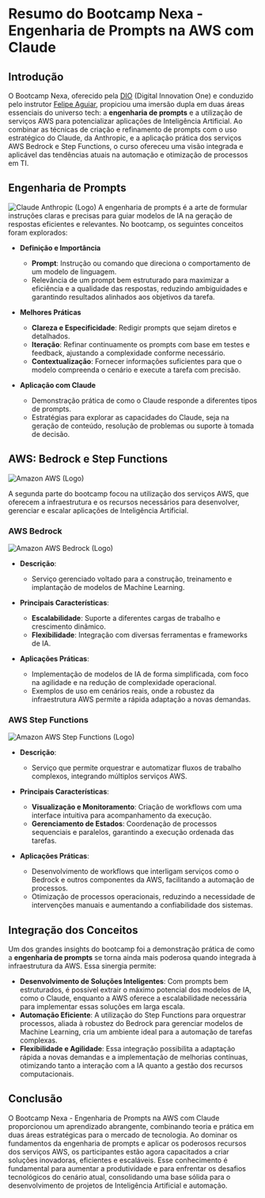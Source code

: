 # Resumo do Bootcamp Nexa - Engenharia de Prompts na AWS com Claude

## Introdução
O Bootcamp Nexa, oferecido pela [DIO](https://web.dio.me/home) (Digital Innovation One) e conduzido pelo instrutor [Felipe Aguiar](https://www.linkedin.com/in/felipeaguiar-exe/?originalSubdomain=br), propiciou uma imersão dupla em duas áreas essenciais do universo tech: a **engenharia de prompts** e a utilização de serviços AWS para potencializar aplicações de Inteligência Artificial. Ao combinar as técnicas de criação e refinamento de prompts com o uso estratégico do Claude, da Anthropic, e a aplicação prática dos serviços AWS Bedrock e Step Functions, o curso ofereceu uma visão integrada e aplicável das tendências atuais na automação e otimização de processos em TI.

## Engenharia de Prompts
![Claude Anthropic (Logo)](https://macmagazine.com.br/wp-content/uploads/2024/08/1-claude-ai.png)
A engenharia de prompts é a arte de formular instruções claras e precisas para guiar modelos de IA na geração de respostas eficientes e relevantes. No bootcamp, os seguintes conceitos foram explorados:

- **Definição e Importância**
  - **Prompt**: Instrução ou comando que direciona o comportamento de um modelo de linguagem.
  - Relevância de um prompt bem estruturado para maximizar a eficiência e a qualidade das respostas, reduzindo ambiguidades e garantindo resultados alinhados aos objetivos da tarefa.

- **Melhores Práticas**
  - **Clareza e Especificidade**: Redigir prompts que sejam diretos e detalhados.
  - **Iteração**: Refinar continuamente os prompts com base em testes e feedback, ajustando a complexidade conforme necessário.
  - **Contextualização**: Fornecer informações suficientes para que o modelo compreenda o cenário e execute a tarefa com precisão.

- **Aplicação com Claude**
  - Demonstração prática de como o Claude responde a diferentes tipos de prompts.
  - Estratégias para explorar as capacidades do Claude, seja na geração de conteúdo, resolução de problemas ou suporte à tomada de decisão.

## AWS: Bedrock e Step Functions

![Amazon AWS (Logo)](https://www.alura.com.br/artigos/assets/aws/aws.jpg)

A segunda parte do bootcamp focou na utilização dos serviços AWS, que oferecem a infraestrutura e os recursos necessários para desenvolver, gerenciar e escalar aplicações de Inteligência Artificial.

### AWS Bedrock
![Amazon AWS Bedrock (Logo)](https://i.ytimg.com/vi/_vdK5PgcNvc/maxresdefault.jpg)
- **Descrição**:
  - Serviço gerenciado voltado para a construção, treinamento e implantação de modelos de Machine Learning.
  
- **Principais Características**:
  - **Escalabilidade**: Suporte a diferentes cargas de trabalho e crescimento dinâmico.
  - **Flexibilidade**: Integração com diversas ferramentas e frameworks de IA.
  
- **Aplicações Práticas**:
  - Implementação de modelos de IA de forma simplificada, com foco na agilidade e na redução de complexidade operacional.
  - Exemplos de uso em cenários reais, onde a robustez da infraestrutura AWS permite a rápida adaptação a novas demandas.

### AWS Step Functions
![Amazon AWS Step Functions (Logo)](https://miro.medium.com/v2/resize:fit:1400/0*bjRYzThUMmXvsbrv.png)
- **Descrição**:
  - Serviço que permite orquestrar e automatizar fluxos de trabalho complexos, integrando múltiplos serviços AWS.
  
- **Principais Características**:
  - **Visualização e Monitoramento**: Criação de workflows com uma interface intuitiva para acompanhamento da execução.
  - **Gerenciamento de Estados**: Coordenação de processos sequenciais e paralelos, garantindo a execução ordenada das tarefas.
  
- **Aplicações Práticas**:
  - Desenvolvimento de workflows que interligam serviços como o Bedrock e outros componentes da AWS, facilitando a automação de processos.
  - Otimização de processos operacionais, reduzindo a necessidade de intervenções manuais e aumentando a confiabilidade dos sistemas.

## Integração dos Conceitos
Um dos grandes insights do bootcamp foi a demonstração prática de como a **engenharia de prompts** se torna ainda mais poderosa quando integrada à infraestrutura da AWS. Essa sinergia permite:

- **Desenvolvimento de Soluções Inteligentes**: Com prompts bem estruturados, é possível extrair o máximo potencial dos modelos de IA, como o Claude, enquanto a AWS oferece a escalabilidade necessária para implementar essas soluções em larga escala.
- **Automação Eficiente**: A utilização do Step Functions para orquestrar processos, aliada à robustez do Bedrock para gerenciar modelos de Machine Learning, cria um ambiente ideal para a automação de tarefas complexas.
- **Flexibilidade e Agilidade**: Essa integração possibilita a adaptação rápida a novas demandas e a implementação de melhorias contínuas, otimizando tanto a interação com a IA quanto a gestão dos recursos computacionais.

## Conclusão
O Bootcamp Nexa - Engenharia de Prompts na AWS com Claude proporcionou um aprendizado abrangente, combinando teoria e prática em duas áreas estratégicas para o mercado de tecnologia. Ao dominar os fundamentos da engenharia de prompts e aplicar os poderosos recursos dos serviços AWS, os participantes estão agora capacitados a criar soluções inovadoras, eficientes e escaláveis. Esse conhecimento é fundamental para aumentar a produtividade e para enfrentar os desafios tecnológicos do cenário atual, consolidando uma base sólida para o desenvolvimento de projetos de Inteligência Artificial e automação.

